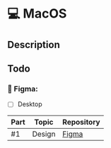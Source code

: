 # :computer: MacOS
## Description

## Todo
### :art: Figma:
 - [ ] Desktop

| Part | Topic    | Repository                                                    |
| ---- | -------- | ------------------------------------------------------------- |
| #1   | Design | [Figma](https://www.figma.com/file/VCxltAf7wcOtDc6djBIBCD/MacOS?type=design&node-id=2%3A5731&mode=design&t=B1iX5GHDvj0DTduN-1)         |
